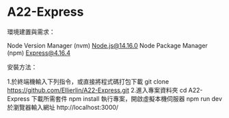 # A22-Express

環境建置與需求：

Node Version Manager (nvm)
Node.js@14.16.0
Node Package Manager (npm)
Express@4.16.4

安裝方法：

1.於終端機輸入下列指令，或直接將程式碼打包下載
  git clone https://github.com/Ellierlin/A22-Express.git
2.進入專案資料夾
  cd A22-Express
下載所需套件
  npm install
執行專案，開啟虛擬本機伺服器
  npm run dev
於瀏覽器輸入網址
  http://localhost:3000/
